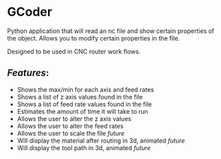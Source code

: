 # GCoder
Python application that will read an nc file and show certain properties of the object. Allows you to modify certain properties in the file.

Designed to be used in CNC router work flows.

##   _Features_:

*    Shows the max/min for each axis and feed rates
*    Shows a list of z axis values found in the file
*    Shows a list of feed rate values found in the file
*    Estimates the amount of time it will take to run
*    Allows the user to alter the z axis values
*    Allows the user to alter the feed rates
*    Allows the user to scale the file _future_
*    Will display the material after routing in 3d, animated _future_
*    Will display the tool path in 3d, animated _future_

